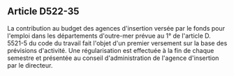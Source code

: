 ## Article D522-35

La contribution au budget des agences d'insertion versée par le fonds pour l'emploi dans les départements
d'outre-mer prévue au 1° de l'article D. 5521-5 du code du travail fait l'objet d'un premier versement sur la
base des prévisions d'activité. Une régularisation est effectuée à la fin de chaque semestre et présentée au
conseil d'administration de l'agence d'insertion par le directeur.

